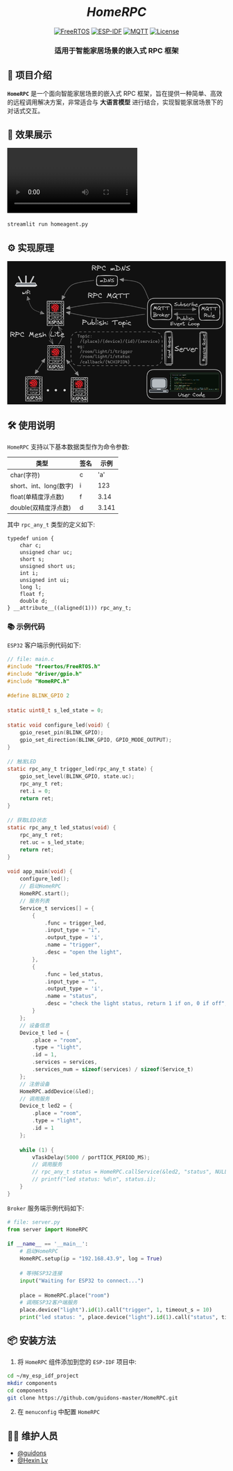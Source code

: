 <div align="center">

# *HomeRPC*

[![FreeRTOS](https://img.shields.io/badge/OS-FreeRTOS-brightgreen)](https://www.freertos.org/)
[![ESP-IDF](https://img.shields.io/badge/SDK-ESP--IDF-blue)](https://docs.espressif.com/projects/esp-idf/en/latest/esp32/)
[![MQTT](https://img.shields.io/badge/Protocol-MQTT-orange)](https://mqtt.org/)
[![License](https://img.shields.io/badge/License-MIT-blue.svg)](./LICENSE)

### **适用于智能家居场景的嵌入式 RPC 框架**

</div>

## 🚀 项目介绍

**`HomeRPC`** 是一个面向智能家居场景的嵌入式 RPC 框架，旨在提供一种简单、高效的远程调用解决方案，非常适合与 **大语言模型** 进行结合，实现智能家居场景下的对话式交互。

## 🎨 效果展示

<video controls src="https://raw.githubusercontent.com/guidons-master/HomeRPC/main/assets/chat_with_llm.mp4" title="chat with llm" autoplay loop></video>

```bash
streamlit run homeagent.py
```

## ⚙️ 实现原理

![](./assets/works.png)

## 🛠️ 使用说明

`HomeRPC` 支持以下基本数据类型作为命令参数:

| 类型                    | 签名 | 示例  |
| ----------------------- | ---- | ----- |
| char(字符)              | c    | 'a'   |
| short、int、long(数字)  | i    | 123   |
| float(单精度浮点数)     | f    | 3.14  |
| double(双精度浮点数)    | d    | 3.141 |

其中 `rpc_any_t` 类型的定义如下:

```
typedef union {
    char c;
    unsigned char uc;
    short s;
    unsigned short us;
    int i;
    unsigned int ui;
    long l;
    float f;
    double d;
} __attribute__((aligned(1))) rpc_any_t;
```

### 📚 示例代码

`ESP32` 客户端示例代码如下:
```c
// file: main.c
#include "freertos/FreeRTOS.h"
#include "driver/gpio.h"
#include "HomeRPC.h"

#define BLINK_GPIO 2

static uint8_t s_led_state = 0;

static void configure_led(void) {
    gpio_reset_pin(BLINK_GPIO);
    gpio_set_direction(BLINK_GPIO, GPIO_MODE_OUTPUT);
}

// 触发LED
static rpc_any_t trigger_led(rpc_any_t state) {
    gpio_set_level(BLINK_GPIO, state.uc);
    rpc_any_t ret;
    ret.i = 0;
    return ret;
}

// 获取LED状态
static rpc_any_t led_status(void) {
    rpc_any_t ret;
    ret.uc = s_led_state;
    return ret;
}

void app_main(void) {
    configure_led();
    // 启动HomeRPC
    HomeRPC.start();
    // 服务列表
    Service_t services[] = {
        {
            .func = trigger_led,
            .input_type = "i",
            .output_type = 'i',
            .name = "trigger",
            .desc = "open the light",
        },
        {
            .func = led_status,
            .input_type = "",
            .output_type = 'i',
            .name = "status",
            .desc = "check the light status, return 1 if on, 0 if off",
        }
    };
    // 设备信息
    Device_t led = {
        .place = "room",
        .type = "light",
        .id = 1,
        .services = services,
        .services_num = sizeof(services) / sizeof(Service_t)
    };
    // 注册设备
    HomeRPC.addDevice(&led);
    // 调用服务
    Device_t led2 = {
        .place = "room",
        .type = "light",
        .id = 1
    };

    while (1) {
        vTaskDelay(5000 / portTICK_PERIOD_MS);
        // 调用服务
        // rpc_any_t status = HomeRPC.callService(&led2, "status", NULL, 10);
        // printf("led status: %d\n", status.i);
    }
}
```

`Broker` 服务端示例代码如下:
```Python
# file: server.py
from server import HomeRPC

if __name__ == '__main__':
    # 启动HomeRPC
    HomeRPC.setup(ip = "192.168.43.9", log = True)

    # 等待ESP32连接
    input("Waiting for ESP32 to connect...")
    
    place = HomeRPC.place("room")
    # 调用ESP32客户端服务
    place.device("light").id(1).call("trigger", 1, timeout_s = 10)
    print("led status: ", place.device("light").id(1).call("status", timeout_s = 10))
```
## 📦 安装方法

1. 将 `HomeRPC` 组件添加到您的 `ESP-IDF` 项目中:
```bash
cd ~/my_esp_idf_project
mkdir components
cd components
git clone https://github.com/guidons-master/HomeRPC.git
```
2. 在 `menuconfig` 中配置 `HomeRPC`

## 🧑‍💻 维护人员

- [@guidons](https://github.com/guidons-master)
- [@Hexin Lv](https://github.com/Mondaylv)